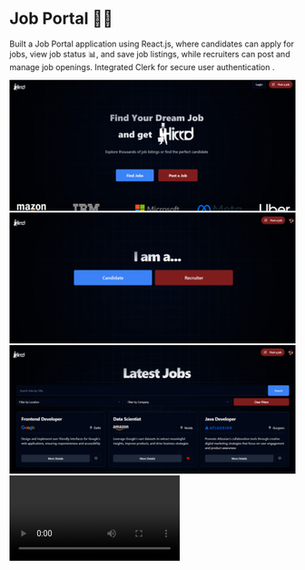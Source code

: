 # Job Portal 👨‍💻 
Built a Job Portal application using React.js, where candidates can apply for jobs, view job status 📊, and save job listings, while recruiters can post and manage job openings. Integrated Clerk for secure user authentication .


 
 ![Image Alt](https://github.com/anshita005/Job-Portal/blob/main/jobportal1.png)
  ![Image Alt](https://github.com/anshita005/Job-Portal/blob/main/jobportal2.png)
   ![Image Alt](https://github.com/anshita005/Job-Portal/blob/main/jobportal3.png)
    ![Image Alt](https://github.com/anshita005/Job-Portal/blob/main/job%20portal.mp4)
